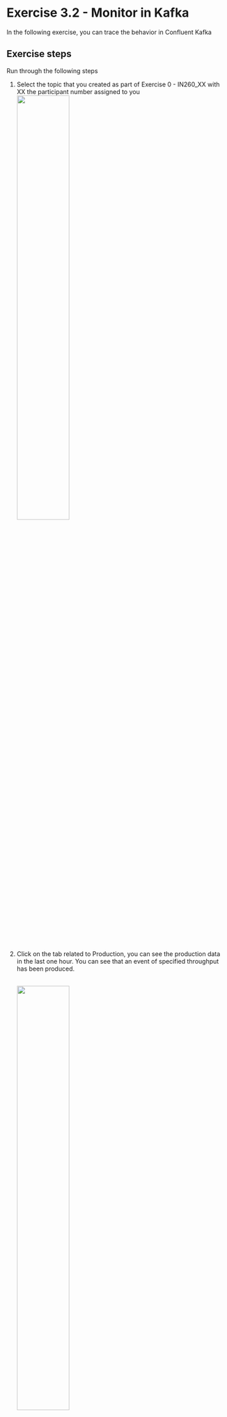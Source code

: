 # Exercise 3.2 - Monitor in Kafka

In the following exercise, you can trace the behavior in Confluent Kafka

## Exercise steps

Run through the following steps
1. Select the topic that you created as part of Exercise 0 - IN260_XX with XX the participant number assigned to you
    <br><img src="/exercises/ex3/images/img6.png" width=50% height=50%>

2. Click on the tab related to Production, you can see the production data in the last one hour. You can see that an event of specified throughput has been produced.

    <br><img src="/exercises/ex3/images/img7.png" width=50% height=50%>
    
     <br><img src="/exercises/ex3/images/img8.png" width=50% height=50%>

3. For increased visibility, you can access the Client information and observe details about producers, consumers, and consumer lag.

    <br><img src="/exercises/ex3/images/img9.png" width=50% height=50%>
    
## Summary

You should have gained some familiarity on how observability is supported by Confluent Kafka

Continue to - [Exercise 3.3](/exercises/ex3/ex33)
